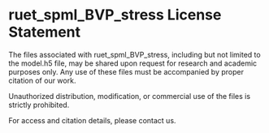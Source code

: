 # ruet_spml_BVP_stress License Statement

The files associated with ruet_spml_BVP_stress, including but not limited to the model.h5 file, may be shared upon request for research and academic purposes only. Any use of these files must be accompanied by proper citation of our work.

Unauthorized distribution, modification, or commercial use of the files is strictly prohibited.

For access and citation details, please contact us.

